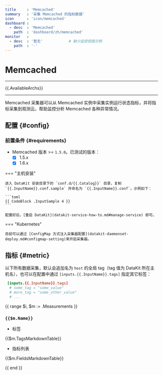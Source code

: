 ```yaml
---
title     : 'Memcached'
summary   : '采集 Memcached 的指标数据'
icon      : 'icon/memcached'
dashboard :
  - desc  : 'Memcached'
    path  : 'dashboard/zh/memcached'
monitor   :
  - desc  : '暂无'            # 缺少监控视图示例
    path  : '-' 
---
```


<!-- markdownlint-disable MD025 -->
# Memcached
<!-- markdownlint-enable -->

---

{{.AvailableArchs}}

---

Memcached 采集器可以从 Memcached 实例中采集实例运行状态指标，并将指标采集到观测云，帮助监控分析 Memcached 各种异常情况。

## 配置 {#config}

### 前置条件 {#requirements}

- Memcached 版本 >= `1.5.0`。已测试的版本：
    - [x] 1.5.x
    - [x] 1.6.x

<!-- markdownlint-disable MD046 -->
=== "主机安装"

    进入 DataKit 安装目录下的 `conf.d/{{.Catalog}}` 目录，复制 `{{.InputName}}.conf.sample` 并命名为 `{{.InputName}}.conf`。示例如下：
    
    ```toml
    {{ CodeBlock .InputSample 4 }}
    ```

    配置好后，[重启 DataKit](datakit-service-how-to.md#manage-service) 即可。

=== "Kubernetes"

    目前可以通过 [ConfigMap 方式注入采集器配置](datakit-daemonset-deploy.md#configmap-setting)来开启采集器。
<!-- markdownlint-enable -->

## 指标 {#metric}

以下所有数据采集，默认会追加名为 `host` 的全局 tag（tag 值为 DataKit 所在主机名），也可以在配置中通过 `[inputs.{{.InputName}}.tags]` 指定其它标签：

``` toml
 [inputs.{{.InputName}}.tags]
  # some_tag = "some_value"
  # more_tag = "some_other_value"
  # ...
```

{{ range $i, $m := .Measurements }}

### `{{$m.Name}}`

- 标签

{{$m.TagsMarkdownTable}}

- 指标列表

{{$m.FieldsMarkdownTable}}

{{ end }}
